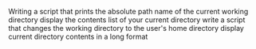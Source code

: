 Writing a script that prints the absolute path name of the current working directory
display the contents list of your current directory
write a script that changes the working directory to the user's home directory
display current directory contents in a long format
